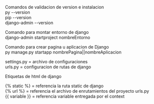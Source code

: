 Comandos de validacion de version e instalacion <br>
py --version <br>
pip --version <br>
django-admin --version

Comando para montar entorno de django <br>
django-admin startproject nombreEntorno

Comando para crear pagina u aplicacion de Django <br>
py manage.py startapp nombrePagina||nombreAplicacion

settings.py = archivo de configuraciones <br>
urls.py = configuracion de rutas de django

Etiquetas de html de django

{% static %} = referencia la ruta static de django <br>
{% url %} = referencia el archivo de enrutamientos del proyecto urls.py <br>
{{ variable }} = referencia variable entregada por el context
